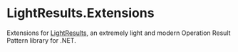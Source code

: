 # LightResults.Extensions

Extensions for [LightResults](https://github.com/jscarle/LightResults), an extremely light and modern Operation Result Pattern library for .NET.
